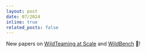```yaml
---
layout: post
date: 07/2024
inline: true
related_posts: false
---
```


New papers on [WildTeaming at Scale](https://arxiv.org/pdf/2406.18510) and [WildBench](https://arxiv.org/pdf/2406.04770) 🦁!